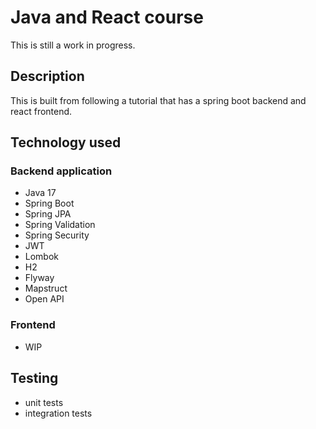 # Java and React course
This is still a work in progress.

## Description
This is built from following a tutorial that has a spring boot backend and react frontend.

## Technology used

### Backend application
- Java 17
- Spring Boot
- Spring JPA
- Spring Validation
- Spring Security
- JWT
- Lombok
- H2
- Flyway
- Mapstruct
- Open API

### Frontend
 - WIP

## Testing
- unit tests
- integration tests
